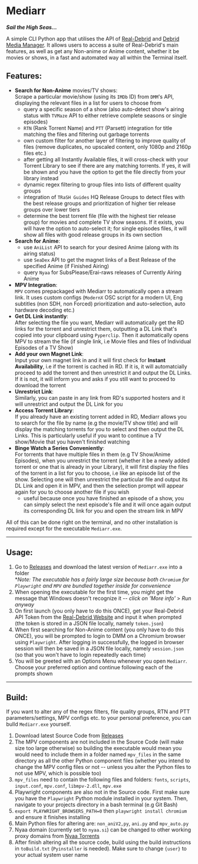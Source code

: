 # **Mediarr**

***Sail the High Seas...***

A simple CLI Python app that utilises the API of [Real-Debrid](https://real-debrid.com/) and [Debrid Media Manager](https://debridmediamanager.com/). It allows users to access a suite of Real-Debrid's main features, as well as get any Non-anime or Anime content, whether it be movies or shows, in a fast and automated way all within the Terminal itself. 


## Features:

* **Search for Non-Anime** movies/TV shows: <br />
    Scrape a particular movie/show (using its `IMDb` ID) from `DMM`'s API, displaying the relevant files in a list for users to choose from
    * query a specific season of a show (also auto-detect show's airing status with `TVMaze` API to either retrieve complete seasons or single episodes)
    * `RTN` (Rank Torrent Name) and `PTT` (Parsett) integration for title matching the files and filtering out garbage torrents
    * own custom filter for another layer of filtering to improve quality of files (remove duplicates, no upscaled content, only 1080p and 2160p files etc.)
    * after getting all Instantly Available files, it will cross-check with your Torrent Library to see if there are any matching torrents. If yes, it will be shown and you have the option to get the file directly from your library instead
    * dynamic regex filtering to group files into lists of different quality groups
    * integration of `TRaSH Guides` HQ Release Groups to detect files with the best release groups and prioritization of higher tier release groups over lower tiers
    * determine the best torrent file (file with the highest tier release group) for movies and complete TV show seasons. If it exists, you will have the option to auto-select it; for single episodes files, it will show all files with good release groups in its own section
* **Search for Anime**: 
    * use `AniList` API to search for your desired Anime (along with its airing status)
    * use `SeaDex` API to get the magnet links of a Best Release of the specified Anime (if Finished Airing)
    * query `Nyaa` for SubsPlease/Erai-raws releases of Currently Airing Anime
* **MPV Integration**: <br />
    `MPV` comes prepackaged with Mediarr to automatically open a stream link. It uses custom configs (`ModernX` OSC script for a modern UI, Eng subtitles (non  SDH, non Forced) prioritization and auto-selection, auto hardware decoding etc.)
* **Get DL Link instantly**: <br />
    After selecting the file you want, Mediarr will automatically get the RD links for the torrent and unrestrict them, outputting a DL Link that's copied into your clipboard using `Pyperclip`. Then it automatically opens MPV to stream the file (if single link, i.e Movie files and files of Individual Episodes of a TV Show)
* **Add your own Magnet Link**: <br />
    Input your own magnet link in and it will first check for **Instant Availability**, i.e if the torrent is cached in RD. If it is, it will automatcially proceed to add the torrent and then unrestrict it and output the DL Links. If it is not, it will inform you and asks if you still want to proceed to download the torrent
* **Unrestrict Link**: <br />
    Similarly, you can paste in any link from RD's supported hosters and it will unrestrict and output the DL Link for you
* **Access Torrent Library**: <br />
    If you already have an existing torrent added in RD, Mediarr allows you to search for the file by name (e.g the movie/TV show title) and will display the matching torrents for you to select and then output the DL Links. This is particularly useful if you want to continue a TV show/Movie that you haven't finished watching
* **Binge Watch a Series Conveniently**: <br />
    For torrents that have multiple files in them (e.g TV Show/Anime Episodes), when you unrestrict the torrent (whether it be a newly added torrent or one that is already in your Library), it will first display the files of the torrent in a list for you to choose, i.e like an episode list of the show. Selecting one will then unrestrict the particular file and output its DL Link and open it in MPV, and then the selection prompt will appear again for you to choose another file if you wish
    * useful because once you have finished an episode of a show, you can simply select the next episode's file and it will once again output its corresponding DL link for you and open the stream link in MPV

All of this can be done right on the terminal, and no other installation is required except for the executable `Mediarr.exe`.

---


## Usage:

1. Go to [Releases](https://github.com/wjH-3/Mediarr-Automation/releases) and download the latest version of `Mediarr.exe` into a folder <br />
**Note: The executable has a fairly large size because both `Chromium` for `Playwright` and `MPV` are bundled together inside for convenience*
2. When opening the executable for the first time, you might get the message that Windows doesn't recognize it -- *click on 'More info'* > *Run anyway*
3. On first launch (you only have to do this ONCE), get your Real-Debrid API Token from the [Real-Debrid Website](https://real-debrid.com/apitoken) and input it when prompted (the token is stored in a JSON file locally, namely `token.json`)
4. When first searching for Non-Anime content (you only have to do this ONCE), you will be prompted to login to DMM on a Chromium browser using `Playwright`. After logging in successfully, the logged in browser session will then be saved in a JSON file locally, namely `session.json` (so that you won't have to login repeatedly each time)
5. You will be greeted with an Options Menu whenever you open `Mediarr`. Choose your preferred option and continue following each of the prompts shown

---


## Build:

If you want to alter any of the regex filters, file quality groups, RTN and PTT parameters/settings, MPV configs etc. to your personal preference, you can bulld `Mediarr.exe` yourself.
1. Download latest Source Code from [Releases](https://github.com/wjH-3/Mediarr-Automation/releases)
2. The MPV components are not included in the Source Code (will make size too large otherwise) so building the executable would mean you would need to include them in a folder named `mpv_files` in the same directory as all the other Python component files (whether you intend to change the MPV config files or not -- unless you alter the Python files to not use MPV, which is possible too)
3. `mpv_files` need to contain the following files and folders: `fonts`, `scripts`, `input.conf`, `mpv.conf`, `libmpv-2.dll`, `mpv.exe`
4. Playwright components are also not in the Source code. First make sure you have the `Playwright` Python module installed in your system. Then, navigate to your projects directory in a bash terminal (e.g Git Bash)
5. `export PLAYWRIGHT_BROWSERS_PATH=0` then `playwright install chromium` and ensure it finishes installing
6. Main Python files for altering are: `non_aniV2,py`, `ani.py` and `mpv_auto.py`
7. Nyaa domain (currently set to `nyaa.si`) can be changed to other working proxy domains from [Nyaa Torrents](https://nyaatorrents.info/)
8. After finish altering all the source code, build using the build instructions in `toBuild.txt` (`Pyinstaller` is needed). Make sure to change `{user}` to your actual system user name
